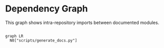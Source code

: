 # Dependency Graph

This graph shows intra-repository imports between documented modules.


```mermaid

graph LR
  N0["scripts/generate_docs.py"]
```
